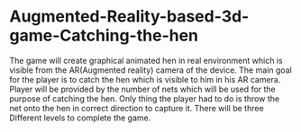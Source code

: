 # Augmented-Reality-based-3d-game-Catching-the-hen
The game will create graphical animated hen in real environment which is visible from the AR(Augmented reality) camera of the device. The main goal for the player is to catch the hen which is visible to him in his AR camera. Player will be provided by the number of nets which will be used for the purpose of catching the hen. Only thing the player had to do is throw the net onto the hen in correct direction to capture it. There will be three Different levels to complete the game.
